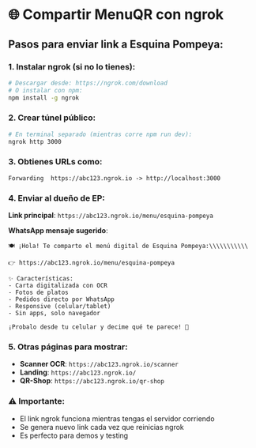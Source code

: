 # 🌐 Compartir MenuQR con ngrok

## Pasos para enviar link a Esquina Pompeya:

### 1. Instalar ngrok (si no lo tienes):
```bash
# Descargar desde: https://ngrok.com/download
# O instalar con npm:
npm install -g ngrok
```

### 2. Crear túnel público:
```bash
# En terminal separado (mientras corre npm run dev):
ngrok http 3000
```

### 3. Obtienes URLs como:
```
Forwarding  https://abc123.ngrok.io -> http://localhost:3000
```

### 4. Enviar al dueño de EP:
**Link principal**: `https://abc123.ngrok.io/menu/esquina-pompeya`

**WhatsApp mensaje sugerido**:
```
🍽️ ¡Hola! Te comparto el menú digital de Esquina Pompeya:\\\\\\\\\\\

👉 https://abc123.ngrok.io/menu/esquina-pompeya

✨ Características:
- Carta digitalizada con OCR
- Fotos de platos 
- Pedidos directo por WhatsApp
- Responsive (celular/tablet)
- Sin apps, solo navegador

¡Probalo desde tu celular y decime qué te parece! 📱
```

### 5. Otras páginas para mostrar:
- **Scanner OCR**: `https://abc123.ngrok.io/scanner`
- **Landing**: `https://abc123.ngrok.io/`
- **QR-Shop**: `https://abc123.ngrok.io/qr-shop`

### ⚠️ Importante:
- El link ngrok funciona mientras tengas el servidor corriendo
- Se genera nuevo link cada vez que reinicias ngrok
- Es perfecto para demos y testing